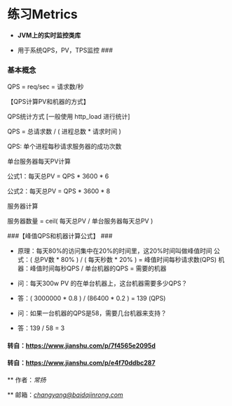 # 练习Metrics #
- **JVM上的实时监控类库**

- 用于系统QPS，PV，TPS监控 ###

### 基本概念 ###
QPS = req/sec = 请求数/秒

【QPS计算PV和机器的方式】

QPS统计方式 [一般使用 http_load 进行统计]

QPS = 总请求数 / ( 进程总数 * 请求时间 )

QPS: 单个进程每秒请求服务器的成功次数

单台服务器每天PV计算

公式1：每天总PV = QPS * 3600 * 6

公式2：每天总PV = QPS * 3600 * 8

服务器计算

服务器数量 = ceil( 每天总PV / 单台服务器每天总PV )

###【峰值QPS和机器计算公式】 ###

- 原理：每天80%的访问集中在20%的时间里，这20%时间叫做峰值时间
公式：( 总PV数 * 80% ) / ( 每天秒数 * 20% ) = 峰值时间每秒请求数(QPS)
机器：峰值时间每秒QPS / 单台机器的QPS = 需要的机器

- 问：每天300w PV 的在单台机器上，这台机器需要多少QPS？
- 答：( 3000000 * 0.8 ) / (86400 * 0.2 ) = 139 (QPS)

- 问：如果一台机器的QPS是58，需要几台机器来支持？
- 答：139 / 58 = 3

#### 转自：https://www.jianshu.com/p/7f4565e2095d ###
#### 转自：https://www.jianshu.com/p/e4f70ddbc287 ###

** 作者：*常扬*

** 邮箱：*changyang@baidajinrong.com*
